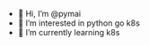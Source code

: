 - 👋 Hi, I’m @pymai
- 👀 I’m interested in python go k8s
- 🌱 I’m currently learning k8s

<!---
pymai/pymai is a ✨ special ✨ repository because its `README.md` (this file) appears on your GitHub profile.
You can click the Preview link to take a look at your changes.
--->
